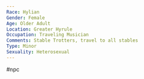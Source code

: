 ```yaml
---
Race: Hylian
Gender: Female
Age: Older Adult
Location: Greater Hyrule
Occupation: Traveling Musician
Comments: Stable Trotters, travel to all stables
Type: Minor
Sexuality: Heterosexual
---
```

 #npc 

